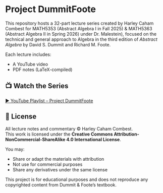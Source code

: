 
# Project DummitFoote

This repository hosts a 32-part lecture series created by Harley Caham Combest for MATH5353 (Abstract Algebra I in Fall 2025) & MATH5363 (Abstract Algebra II in Spring 2026) under Dr. Malestein), focused on the technical and general approach to Algebra in the third edition of *Abstract Algebra* by David S. Dummit and Richard M. Foote.

Each lecture includes:
- A YouTube video
- PDF notes (LaTeX-compiled)

## 📺 Watch the Series

[▶️ YouTube Playlist – Project DummitFoote](https://www.youtube.com/playlist?list=PL0KmvrFqDNutFdj0traFl1niPkI_twLU1)

## 📜 License

All lecture notes and commentary © Harley Caham Combest.  
This work is licensed under the **Creative Commons Attribution-NonCommercial-ShareAlike 4.0 International License**.

You may:
- Share or adapt the materials with attribution
- Not use for commercial purposes
- Share any derivatives under the same license

This project is for educational purposes and does not reproduce any copyrighted content from Dummit & Foote’s textbook.
